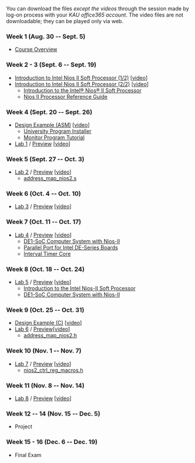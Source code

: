You can download the files *except the videos* through the session made by log-on process with your *KAU office365 account*. The video files are not downloadable; they can be played only via web.
### Week 1 (Aug. 30 -- Sept. 5)
* [Course Overview](https://kau365-my.sharepoint.com/:p:/g/personal/taehwan_kim_kau_ac_kr/EVOOPyAj9stHu-o-hNicifABWVZirOz14EyFx9zqSHd-9Q?e=Uu62ZD)

### Week 2 - 3 (Sept. 6 -- Sept. 19)
* [Introduction to Intel Nios II Soft Processor (1/2)](https://kau365-my.sharepoint.com/:b:/g/personal/taehwan_kim_kau_ac_kr/EYWIef4kMRdGlGf8J5PONUcBdJOwRjwTOR9HoM57FqhKNw?e=CIWgn2)
  [[video](https://youtu.be/OyMnB-V5JJ8)]
* [Introduction to Intel Nios II Soft Processor (2/2)](https://kau365-my.sharepoint.com/:b:/g/personal/taehwan_kim_kau_ac_kr/EYN3iG6VcXJOmbaFUNj-GZMBeTNCpbjuQHk2mUJvDpozhA?e=dVghW2)
  [[video](https://youtu.be/aGdNDza5ozQ)]
  * [Introduction to the Intel® Nios® II Soft Processor](https://ftp.intel.com/Public/Pub/fpgaup/pub/Teaching_Materials/current/Tutorials/Nios2_introduction.pdf)
  * [Nios II Processor Reference Guide](https://www.intel.com/content/dam/www/programmable/us/en/pdfs/literature/hb/nios2/n2cpu-nii5v1gen2.pdf)

### Week 4 (Sept. 20 -- Sept. 26)
* [Design Example (ASM)](https://kau365-my.sharepoint.com/:b:/g/personal/taehwan_kim_kau_ac_kr/EZJ_U8c5rrRDnA05Bvnn6g8BtsoLKyMRt-8YATk9-nXwZg?e=SD0gOW) [[video](https://youtu.be/yHKBPAc6gG0)]
  * [University Program Installer](https://kau365-my.sharepoint.com/:u:/g/personal/taehwan_kim_kau_ac_kr/Ee6X6NL0nkNKnVsKEM9IMmUBZOky1csiD-kJeCgwDPAgsA?e=W68sEp)
  * [Monitor Program Tutorial](https://ftp.intel.com/Public/Pub/fpgaup/pub/Teaching_Materials/current/tutorials/Intel_FPGA_Monitor_Program_NiosII.pdf)
* [Lab 1](https://kau365-my.sharepoint.com/:b:/g/personal/taehwan_kim_kau_ac_kr/ETOaPDS4fFxFkj5V94L3pNgB6mJ6oWuYeM5eNVQILWr0sA?e=5T5Np1) / [Preview](https://kau365-my.sharepoint.com/:b:/g/personal/taehwan_kim_kau_ac_kr/Ef6k5-K004RGtITjupWHOcAB8ugVa3axk39nt_wLiyFiKw?e=0oroog) [[video](https://youtu.be/YgCgvh5b4oQ)]

### Week 5 (Sept. 27 -- Oct. 3)
* [Lab 2](https://kau365-my.sharepoint.com/:b:/g/personal/taehwan_kim_kau_ac_kr/ERCdWBAYiU5EgKl0lFsxsLsBjDViRdX4TyK5KFipdXGDTg?e=eKYbuz) / [Preview](https://kau365-my.sharepoint.com/:b:/g/personal/taehwan_kim_kau_ac_kr/EQ1ETm_TOqtEmB8LtN-VyWcBtKRZUlyrF0WgLyAq1pHGiw?e=iG1iHL) [[video](https://youtu.be/l9mmJ24K3I0)]
  * [address_map_nios2.s](https://kau365-my.sharepoint.com/:u:/g/personal/taehwan_kim_kau_ac_kr/EWCFFzdIMZhEqdT8WgE7J0wBhpf6lbpAAu4QEgYfiTnrAw?e=hlJOcH)

### Week 6 (Oct. 4 -- Oct. 10)
* [Lab 3](https://kau365-my.sharepoint.com/:b:/g/personal/taehwan_kim_kau_ac_kr/EXqtGlrLd9VAkAdzVBMFqdgBJbTkDA9erWz7N-OKVyHccA?e=vimEe8) / [Preview](https://kau365-my.sharepoint.com/:b:/g/personal/taehwan_kim_kau_ac_kr/EV_DUO0T_BhLvEjxasxE9rUBxwwAoirxEQ2FOrweRWDAqw?e=MW12e5) [[video](https://youtu.be/DAYmT2QuQ7o)]

### Week 7 (Oct. 11 -- Oct. 17)
* [Lab 4](https://kau365-my.sharepoint.com/:b:/g/personal/taehwan_kim_kau_ac_kr/EfMHE0_deBdBtyYMe5Ot_qMB84CQ9OjRD9pPJpmVTHNZCA?e=oiSd66) / [Preview](https://kau365-my.sharepoint.com/:b:/g/personal/taehwan_kim_kau_ac_kr/Ef44eI56j4JBtyyeRxpsgXIB6HPoZRkBptGTINs3y5ClSg?e=k3K6ye) [[video](https://youtu.be/13EKDvgbS1c)]
  * [DE1-SoC Computer System with Nios-II](https://kau365-my.sharepoint.com/:b:/g/personal/taehwan_kim_kau_ac_kr/EQpZq2oQx6RDviUAuG2a0nYBoywE5RUBdFvOKabvhCmNcg?e=grHcvh)
  * [Parallel Port for Intel DE-Series Boards](https://kau365-my.sharepoint.com/:b:/g/personal/taehwan_kim_kau_ac_kr/EQ_t3ICpfDNGtCc4r8bhq2UB60Ca2-CBwOZZOqz1aBO2Wg?e=WuqSSc)
  * [Interval Timer Core](https://kau365-my.sharepoint.com/:b:/g/personal/taehwan_kim_kau_ac_kr/ERM9YEWWfjBDhbXjOhgHN3MBqjcX0WzHkTmkOb1fWoNqoQ?e=4D2Ajj)

### Week 8 (Oct. 18 -- Oct. 24)
* [Lab 5](https://kau365-my.sharepoint.com/:b:/g/personal/taehwan_kim_kau_ac_kr/ESPmeuoaC3RFogcBcC8uDnkBsKzUDitMlfdqAYVlfzXLLg?e=e1BWhq) / [Preview](https://kau365-my.sharepoint.com/:b:/g/personal/taehwan_kim_kau_ac_kr/EQlYN-E69NJDu-I8Olw6sVMBWKEsY1GbsGt9Jp6g6Owy8A?e=dUT1aZ) [[video](https://youtu.be/u5jo8iYkd7A)]
  * [Introduction to the Intel Nios-II Soft Processor](https://ftp.intel.com/Public/Pub/fpgaup/pub/Teaching_Materials/current/Tutorials/Nios2_introduction.pdf)
  * [DE1-SoC Computer System with Nios-II](https://kau365-my.sharepoint.com/:b:/g/personal/taehwan_kim_kau_ac_kr/EQpZq2oQx6RDviUAuG2a0nYBoywE5RUBdFvOKabvhCmNcg?e=grHcvh)

### Week 9 (Oct. 25 -- Oct. 31)
* [Design Example (C)](https://kau365-my.sharepoint.com/:b:/g/personal/taehwan_kim_kau_ac_kr/ETHfKkt38vxDour3TmZe-6wBW708e9hxO3a1ANGg577p9w?e=fRQpSb) [[video](https://youtu.be/-17FYGDyits)]
* [Lab 6](https://kau365-my.sharepoint.com/:b:/g/personal/taehwan_kim_kau_ac_kr/EUdm_h8qORpOjy9o8ihOKTUBc8lI7WgTBXRAwnRLxohqZg?e=wuu1jv) / [Preview](https://kau365-my.sharepoint.com/:b:/g/personal/taehwan_kim_kau_ac_kr/EWw6IMg5-FZAujASlDLrvSYBG5va7m9AUQmxifteTKXnLA?e=iCI3Vy)[[video](https://youtu.be/i98wuep4-Mw)]
  * [address_map_nios2.h](https://kau365-my.sharepoint.com/:u:/g/personal/taehwan_kim_kau_ac_kr/ESsbXVeky3RBtYXxc6z0ybsBJDTtI5-3l7Rrf9QbTyioqw?e=WehHEM)

### Week 10 (Nov. 1 -- Nov. 7)
* [Lab 7](https://kau365-my.sharepoint.com/:b:/g/personal/taehwan_kim_kau_ac_kr/EVpHY4pS42hEtLG5K8e2djsB29zvaKdY9IoDxjSisFSB5g?e=BKMXsc) / [Preview](https://kau365-my.sharepoint.com/:b:/g/personal/taehwan_kim_kau_ac_kr/EcqDhXljzlFNiJgZC_WF3jgB18NM8C3_3NyH13TkvTA7NA?e=6Gwx2T) [[video](https://youtu.be/bNvQB7kGq88)]
  * [nios2_ctrl_reg_macros.h](https://kau365-my.sharepoint.com/:u:/g/personal/taehwan_kim_kau_ac_kr/Ec-KKN90JzRGjQ2LeokEbA8Bunqii-Wue5FzNkEcgWTl5g?e=cT1ei4)
  
### Week 11 (Nov. 8 -- Nov. 14)
* [Lab 8](https://kau365-my.sharepoint.com/:b:/g/personal/taehwan_kim_kau_ac_kr/ETfcMHEA4sNCo_LapbGZjA4B4W1vELH9-UFRG8S6Lpr4ZQ?e=AI2gIc) / [Preview](https://kau365-my.sharepoint.com/:b:/g/personal/taehwan_kim_kau_ac_kr/EaGrW_A3Ca9DpamWWhcIfb0BLky7BdHLfDLvQvVxXX40SA?e=QCfPEf) [[video](https://youtu.be/Qes8JttiBuk)]

### Week 12 -- 14 (Nov. 15 -- Dec. 5)
* Project

### Week 15 - 16 (Dec. 6 -- Dec. 19)
* Final Exam
